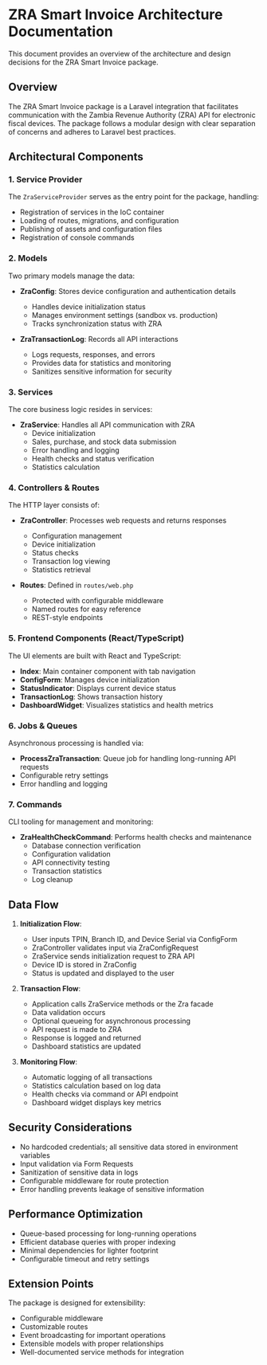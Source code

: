 # ZRA Smart Invoice Architecture Documentation

This document provides an overview of the architecture and design decisions for the ZRA Smart Invoice package.

## Overview

The ZRA Smart Invoice package is a Laravel integration that facilitates communication with the Zambia Revenue Authority (ZRA) API for electronic fiscal devices. The package follows a modular design with clear separation of concerns and adheres to Laravel best practices.

## Architectural Components

### 1. Service Provider

The `ZraServiceProvider` serves as the entry point for the package, handling:

- Registration of services in the IoC container
- Loading of routes, migrations, and configuration
- Publishing of assets and configuration files
- Registration of console commands

### 2. Models

Two primary models manage the data:

- **ZraConfig**: Stores device configuration and authentication details

  - Handles device initialization status
  - Manages environment settings (sandbox vs. production)
  - Tracks synchronization status with ZRA

- **ZraTransactionLog**: Records all API interactions
  - Logs requests, responses, and errors
  - Provides data for statistics and monitoring
  - Sanitizes sensitive information for security

### 3. Services

The core business logic resides in services:

- **ZraService**: Handles all API communication with ZRA
  - Device initialization
  - Sales, purchase, and stock data submission
  - Error handling and logging
  - Health checks and status verification
  - Statistics calculation

### 4. Controllers & Routes

The HTTP layer consists of:

- **ZraController**: Processes web requests and returns responses

  - Configuration management
  - Device initialization
  - Status checks
  - Transaction log viewing
  - Statistics retrieval

- **Routes**: Defined in `routes/web.php`
  - Protected with configurable middleware
  - Named routes for easy reference
  - REST-style endpoints

### 5. Frontend Components (React/TypeScript)

The UI elements are built with React and TypeScript:

- **Index**: Main container component with tab navigation
- **ConfigForm**: Manages device initialization
- **StatusIndicator**: Displays current device status
- **TransactionLog**: Shows transaction history
- **DashboardWidget**: Visualizes statistics and health metrics

### 6. Jobs & Queues

Asynchronous processing is handled via:

- **ProcessZraTransaction**: Queue job for handling long-running API requests
- Configurable retry settings
- Error handling and logging

### 7. Commands

CLI tooling for management and monitoring:

- **ZraHealthCheckCommand**: Performs health checks and maintenance
  - Database connection verification
  - Configuration validation
  - API connectivity testing
  - Transaction statistics
  - Log cleanup

## Data Flow

1. **Initialization Flow**:

   - User inputs TPIN, Branch ID, and Device Serial via ConfigForm
   - ZraController validates input via ZraConfigRequest
   - ZraService sends initialization request to ZRA API
   - Device ID is stored in ZraConfig
   - Status is updated and displayed to the user

2. **Transaction Flow**:

   - Application calls ZraService methods or the Zra facade
   - Data validation occurs
   - Optional queueing for asynchronous processing
   - API request is made to ZRA
   - Response is logged and returned
   - Dashboard statistics are updated

3. **Monitoring Flow**:
   - Automatic logging of all transactions
   - Statistics calculation based on log data
   - Health checks via command or API endpoint
   - Dashboard widget displays key metrics

## Security Considerations

- No hardcoded credentials; all sensitive data stored in environment variables
- Input validation via Form Requests
- Sanitization of sensitive data in logs
- Configurable middleware for route protection
- Error handling prevents leakage of sensitive information

## Performance Optimization

- Queue-based processing for long-running operations
- Efficient database queries with proper indexing
- Minimal dependencies for lighter footprint
- Configurable timeout and retry settings

## Extension Points

The package is designed for extensibility:

- Configurable middleware
- Customizable routes
- Event broadcasting for important operations
- Extensible models with proper relationships
- Well-documented service methods for integration
